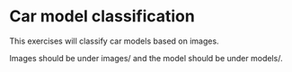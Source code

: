 # Car model classification

This exercises will classify car models based on images.

Images should be under images/ and the model should be under models/.

